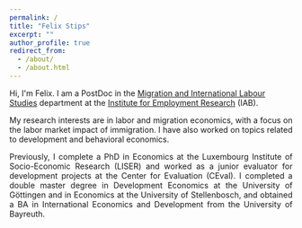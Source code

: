 ```yaml
---
permalink: /
title: "Felix Stips"
excerpt: ""
author_profile: true
redirect_from: 
  - /about/
  - /about.html
---
```

Hi, I'm Felix. I am a PostDoc in the [Migration and International Labour Studies](https://iab.de/en/unit/?id=5) department at the [Institute for Employment Research](https://iab.de/en/unit/?id=5) (IAB).

<p align="justify">
My research interests are in labor and migration economics, with a focus on the labor market impact of immigration. I have also worked on topics related to development and behavioral economics.
</p>

<p align="justify">
Previously, I complete a PhD in Economics at the Luxembourg Institute of Socio-Economic Research (LISER) and worked as a junior evaluator for development projects at the Center for Evaluation (CEval). I completed a double master degree in Development Economics at the University of Göttingen and in Economics at the University of Stellenbosch, and obtained a BA in International Economics and Development from the University of Bayreuth. 
</p>
